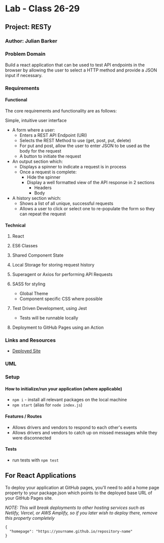 # Lab - Class 26-29

## Project: RESTy

### Author: Julian Barker

### Problem Domain

Build a react application that can be used to test API endpoints in the browser by allowing the user to select a HTTP method and provide a JSON input if necessary.

### Requirements

#### Functional

The core requirements and functionality are as follows:

Simple, intuitive user interface

- A form where a user:
  - Enters a REST API Endpoint (URI)
  - Selects the REST Method to use (get, post, put, delete)
  - For put and post, allow the user to enter JSON to be used as the body for the request
  - A button to initiate the request
- An output section which:
  - Displays a spinner to indicate a request is in process
  - Once a request is complete:
    - Hide the spinner
    - Display a well formatted view of the API response in 2 sections
      - Headers
      - Body
- A history section which:
  - Shows a list of all unique, successful requests
  - Allows a user to click or select one to re-populate the form so they can repeat the request

#### Technical

1. React
2. ES6 Classes
3. Shared Component State
4. Local Storage for storing request history
5. Superagent or Axios for performing API Requests
6. SASS for styling

    - Global Theme
    - Component specific CSS where possible

7. Test Driven Development, using Jest

    - Tests will be runnable locally

8. Deployment to GitHub Pages using an Action

### Links and Resources

- [Deployed Site](https://funny-cocada-2218cc.netlify.app/)

### UML

<!-- ![UML-26](./assets/lab-11-UML.png) -->

### Setup

#### How to initialize/run your application (where applicable)

- `npm i` - install all relevant packages on the local machine
- `npm start` (alias for `node index.js`)

#### Features / Routes

- Allows drivers and vendors to respond to each other's events
- Allows drivers and vendors to catch up on missed messages while they were disconnected

#### Tests

- run tests with `npm test`



## For React Applications

 To deploy your application at GitHub pages, you'll need to add a home page property to your package.json which points to the deployed base URL of your GitHub Pages site.

  *NOTE: This will break deployments to other hosting services such as Netlify, Vercel, or AWS Amplify, so if you later wish to deploy there, remove this property completely*

    {
      "homepage": "https://yourname.github.io/repository-name"
    }
